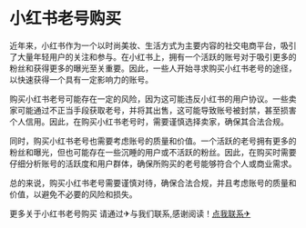 # 小红书老号购买

近年来，小红书作为一个以时尚美妆、生活方式为主要内容的社交电商平台，吸引了大量年轻用户的关注和参与。在小红书上，拥有一个活跃的账号对于吸引更多的粉丝和获得更多的曝光至关重要。因此，一些人开始寻求购买小红书老号的途径，以快速获得一个具有一定影响力的账号。

购买小红书老号可能存在一定的风险，因为这可能违反小红书的用户协议。一些卖家可能通过不正当手段获取老号，并将其出售，这可能导致账号被封禁，甚至损害个人信用。因此，在购买小红书老号时，需要谨慎选择卖家，确保其合法合规。

同时，购买小红书老号也需要考虑账号的质量和价值。一个活跃的老号拥有更多的粉丝和曝光，但也可能存在一些沉睡的用户或不活跃的粉丝。因此，在购买时需要仔细分析账号的活跃度和用户群体，确保所购买的老号能够符合个人或商业需求。

总的来说，购买小红书老号需要谨慎对待，确保合法合规，并且考虑账号的质量和价值，以避免不必要的风险和损失。

更多关于小红书老号购买 请通过✈与我们联系,感谢阅读！[点我联系✈](https://go.G208.com)